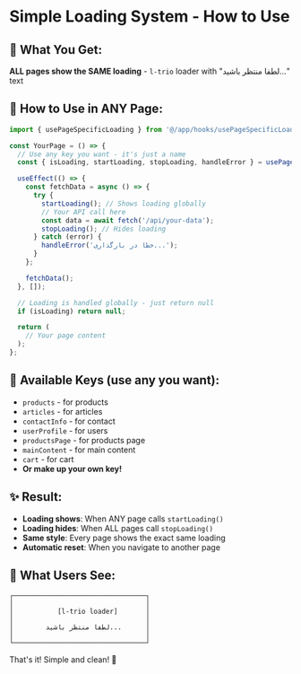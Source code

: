 # Simple Loading System - How to Use

## 🎯 **What You Get:**

**ALL pages show the SAME loading** - `l-trio` loader with "لطفا منتظر باشید..." text

## 🚀 **How to Use in ANY Page:**

```javascript
import { usePageSpecificLoading } from '@/app/hooks/usePageSpecificLoading';

const YourPage = () => {
  // Use any key you want - it's just a name
  const { isLoading, startLoading, stopLoading, handleError } = usePageSpecificLoading('yourKey');

  useEffect(() => {
    const fetchData = async () => {
      try {
        startLoading(); // Shows loading globally
        // Your API call here
        const data = await fetch('/api/your-data');
        stopLoading(); // Hides loading
      } catch (error) {
        handleError('خطا در بارگذاری...');
      }
    };

    fetchData();
  }, []);

  // Loading is handled globally - just return null
  if (isLoading) return null;

  return (
    // Your page content
  );
};
```

## 🔑 **Available Keys (use any you want):**

- `products` - for products
- `articles` - for articles  
- `contactInfo` - for contact
- `userProfile` - for users
- `productsPage` - for products page
- `mainContent` - for main content
- `cart` - for cart
- **Or make up your own key!**

## ✨ **Result:**

- **Loading shows**: When ANY page calls `startLoading()`
- **Loading hides**: When ALL pages call `stopLoading()`
- **Same style**: Every page shows the exact same loading
- **Automatic reset**: When you navigate to another page

## 🎨 **What Users See:**

```
┌─────────────────────────────────┐
│                                 │
│           [l-trio loader]       │
│                                 │
│        لطفا منتظر باشید...      │
│                                 │
└─────────────────────────────────┘
```

That's it! Simple and clean! 🎯 
